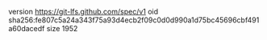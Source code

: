version https://git-lfs.github.com/spec/v1
oid sha256:fe807c5a24a343f75a93d4ecb2f09c0d0d990a1d75bc45696cbf491a60dacedf
size 1952
